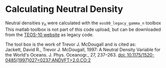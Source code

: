 # Calculating Neutral Density

Neutral densities $\gamma_\text{n}$ were calculated with the ```eos80_legacy_gamma_n``` toolbox
This matlab toolbox is not part of this code upload, but can be downloaded from the [TEOS-10 website](http://www.teos-10.org/preteos10_software/neutral_density.html) as legacy code.

The tool box is the work of Trevor J. McDougall and is cited as:  
Jackett, David R., Trevor J. McDougall, 1997: A Neutral Density Variable for the World's Oceans. J. Phys. Oceanogr., 27, 237–263. [doi: 10.1175/1520-0485(1997)027<0237:ANDVFT>2.0.CO;2](https://doi.org/10.1175/1520-0485(1997)027<0237:ANDVFT>2.0.CO;2)
